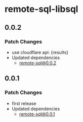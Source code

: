 # remote-sql-libsql

## 0.0.2

### Patch Changes

- use cloudflare api: {results}
- Updated dependencies
  - remote-sql@0.0.2

## 0.0.1

### Patch Changes

- first release
- Updated dependencies
  - remote-sql@0.0.1
